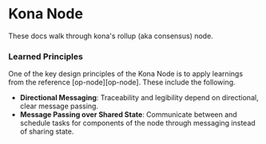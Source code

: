 # Kona Node

These docs walk through kona's rollup (aka consensus) node.

### Learned Principles

One of the key design principles of the Kona Node is to apply
learnings from the reference [op-node][op-node]. These include
the following.
* **Directional Messaging**: Traceability and legibility depend on directional, clear message passing.
* **Message Passing over Shared State**: Communicate between and schedule tasks for components of the node through messaging instead of sharing state.
